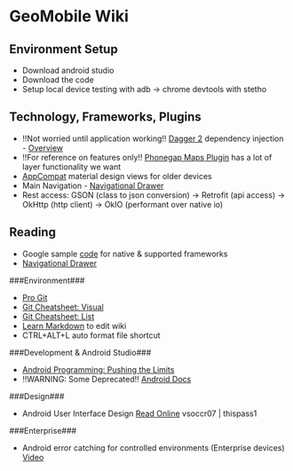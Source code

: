 # GeoMobile Wiki #

## Environment Setup ##
* Download android studio
* Download the code
* Setup local device testing with adb -> chrome devtools with stetho

## Technology, Frameworks, Plugins ##
* !!Not worried until application working!! [Dagger 2](http://google.github.io/dagger/) dependency injection - [Overview](https://www.youtube.com/watch?v=oK_XtfXPkqw)
* !!For reference on features only!! [Phonegap Maps Plugin](https://github.com/wf9a5m75/phonegap-googlemaps-plugin) has a lot of layer functionality we want
* [AppCompat](http://android-developers.blogspot.com/2014/10/appcompat-v21-material-design-for-pre.html) material design views for older devices
* Main Navigation - [Navigational Drawer](https://developer.android.com/design/patterns/navigation-drawer.html)
* Rest access: GSON (class to json conversion) -> Retrofit (api access) -> OkHttp (http client) -> OkIO (performant over native io)

## Reading ##

* Google sample [code](http://developer.android.com/samples) for native & supported frameworks
* [Navigational Drawer](https://developer.android.com/training/implementing-navigation/nav-drawer.html)

###Environment###
* [Pro Git](http://git-scm.com/book/en/v2)
* [Git Cheatsheet: Visual](http://ndpsoftware.com/git-cheatsheet.html)
* [Git Cheatsheet: List](https://training.github.com/kit/downloads/github-git-cheat-sheet.pdf)
* [Learn Markdown](https://bitbucket.org/tutorials/markdowndemo) to edit wiki
* CTRL+ALT+L auto format file shortcut

###Development & Android Studio###
* [Android Programming: Pushing the Limits](https://drive.google.com/a/geospatialcorp.com/folderview?id=0B6sc3xBqdmNHfllWTTM1UE4wUVNpd2FWaGhTd2VPeHJHcEJmNV82VHJWWVc1VTR2RGdNMjA&usp=sharing)
* !!WARNING: Some Deprecated!! [Android Docs](http://developer.android.com/index.html)

###Design###
* Android User Interface Design [Read Online](https://www.safaribooksonline.com/accounts/login/) vsoccr07 | thispass1

###Enterprise###
* Android error catching for controlled environments (Enterprise devices) [Video](https://www.youtube.com/watch?v=jQWB_-o1kz4)